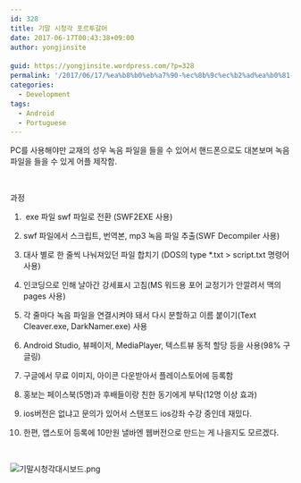 ```yaml
---
id: 328
title: 기말 시청각 포르투갈어
date: 2017-06-17T00:43:38+09:00
author: yongjinsite

guid: https://yongjinsite.wordpress.com/?p=328
permalink: '/2017/06/17/%ea%b8%b0%eb%a7%90-%ec%8b%9c%ec%b2%ad%ea%b0%81-%ed%8f%ac%eb%a5%b4%ed%88%ac%ea%b0%88%ec%96%b4/'
categories:
  - Development
tags:
  - Android
  - Portuguese
---
```

PC를 사용해야만 교재의 성우 녹음 파일을 들을 수 있어서 핸드폰으로도 대본보며 녹음파일을 들을 수 있게 어플 제작함.

&nbsp;

과정

1.  exe 파일 swf 파일로 전환 (SWF2EXE 사용)

2. swf 파일에서 스크립트, 번역본, mp3 녹음 파일 추출(SWF Decompiler 사용)

3. 대사 별로 한 줄씩 나눠져있던 파일 합치기 (DOS의 type *.txt > script.txt 명령어 사용)

4. 인코딩으로 인해 날아간 강세표시 고침(MS 워드용 포어 교정기가 안깔려서 맥의 pages 사용)

5. 각 줄마다 녹음 파일을 연결시켜야 돼서 다시 분할하고 이름 붙이기(Text Cleaver.exe, DarkNamer.exe) 사용

6. Android Studio, 뷰페이저, MediaPlayer, 텍스트뷰 동적 할당 등을 사용(98% 구글링)

7. 구글에서 무료 이미지, 아이콘 다운받아서 플레이스토어에 등록함

8. 홍보는 페이스북(5명)과 후배들이랑 친한 동기에게 부탁(12명 이상 효과)

9. ios버전은 없냐고 문의가 있어서 스탠포드 ios강좌 수강 중인데 재밌다.

10. 한편, 앱스토어 등록에 10만원 낼바엔 웹버전으로 만드는 게 나을지도 모르겠다.

&nbsp;

<img class="alignnone size-full wp-image-329" src="https://raw.githubusercontent.com/16Yongjin/16Yongjin.github.io/master/wp-content/uploads/2017/06/eab8b0eba790ec8b9cecb2adeab081eb8c80ec8b9cebb3b4eb939c.png" alt="기말시청각대시보드.png" width="1433" height="1285" srcset="https://raw.githubusercontent.com/16Yongjin/16Yongjin.github.io/master/wp-content/uploads/2017/06/eab8b0eba790ec8b9cecb2adeab081eb8c80ec8b9cebb3b4eb939c.png 1433w, https://raw.githubusercontent.com/16Yongjin/16Yongjin.github.io/master/wp-content/uploads/2017/06/eab8b0eba790ec8b9cecb2adeab081eb8c80ec8b9cebb3b4eb939c-300x269.png 300w, https://raw.githubusercontent.com/16Yongjin/16Yongjin.github.io/master/wp-content/uploads/2017/06/eab8b0eba790ec8b9cecb2adeab081eb8c80ec8b9cebb3b4eb939c-768x689.png 768w, https://raw.githubusercontent.com/16Yongjin/16Yongjin.github.io/master/wp-content/uploads/2017/06/eab8b0eba790ec8b9cecb2adeab081eb8c80ec8b9cebb3b4eb939c-1024x918.png 1024w, https://raw.githubusercontent.com/16Yongjin/16Yongjin.github.io/master/wp-content/uploads/2017/06/eab8b0eba790ec8b9cecb2adeab081eb8c80ec8b9cebb3b4eb939c-1000x897.png 1000w, https://raw.githubusercontent.com/16Yongjin/16Yongjin.github.io/master/wp-content/uploads/2017/06/eab8b0eba790ec8b9cecb2adeab081eb8c80ec8b9cebb3b4eb939c-335x300.png 335w" sizes="(max-width: 1433px) 100vw, 1433px" />